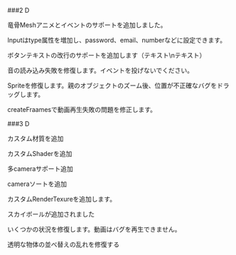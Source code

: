 ###2 D

竜骨Meshアニメとイベントのサポートを追加しました。

Inputはtype属性を増加し、password、email、numberなどに設定できます。

ボタンテキストの改行のサポートを追加します（テキスト\nテキスト）

音の読み込み失敗を修復します。イベントを投げないでください。

Spriteを修復します。親のオブジェクトのズーム後、位置が不正確なバグをドラッグします。

createFraamesで動画再生失敗の問題を修正します。

###3 D

カスタム材質を追加

カスタムShaderを追加

多cameraサポート追加

cameraソートを追加

カスタムRenderTexureを追加します。

スカイボールが追加されました

いくつかの状況を修復します。動画はバグを再生できません。

透明な物体の並べ替えの乱れを修復する